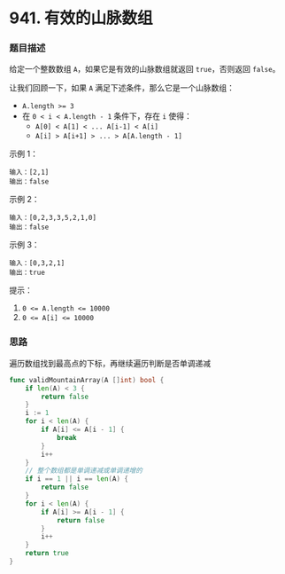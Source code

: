# 941. 有效的山脉数组

### 题目描述
给定一个整数数组 `A`，如果它是有效的山脉数组就返回 `true`，否则返回 `false`。

让我们回顾一下，如果 `A` 满足下述条件，那么它是一个山脉数组：

- `A.length >= 3`
- 在 `0 < i < A.length - 1` 条件下，存在 `i` 使得：
    - `A[0] < A[1] < ... A[i-1] < A[i]`
    - `A[i] > A[i+1] > ... > A[A.length - 1]`

示例 1：
```
输入：[2,1]
输出：false
```
示例 2：
```
输入：[0,2,3,3,5,2,1,0]
输出：false
```
示例 3：
```
输入：[0,3,2,1]
输出：true
```

提示：

1. `0 <= A.length <= 10000`
2. `0 <= A[i] <= 10000`


### 思路

遍历数组找到最高点的下标，再继续遍历判断是否单调递减

```go
func validMountainArray(A []int) bool {
    if len(A) < 3 {
    	return false
    }
    i := 1
    for i < len(A) {
    	if A[i] <= A[i - 1] {
    		break
    	}
    	i++
    }
    // 整个数组都是单调递减或单调递增的
    if i == 1 || i == len(A) {
    	return false
    }
    for i < len(A) {
    	if A[i] >= A[i - 1] {
    		return false
    	}
    	i++
    }
    return true
}
```